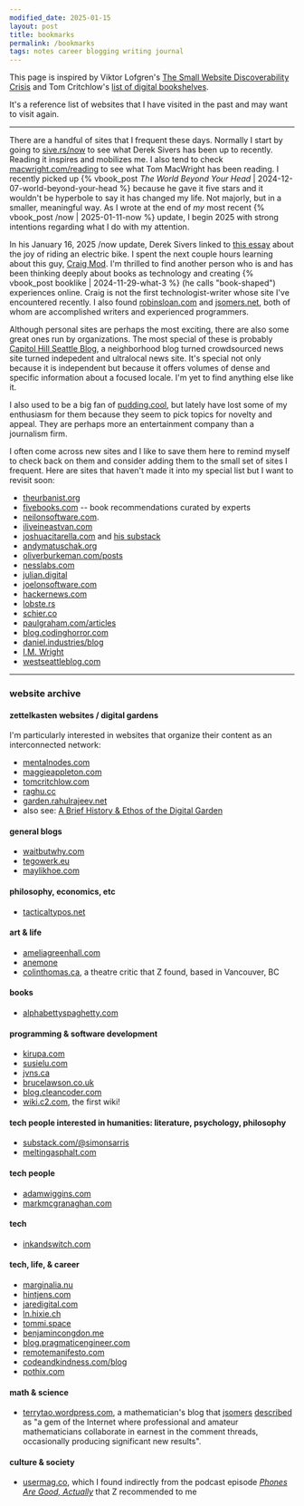 ```yaml
---
modified_date: 2025-01-15
layout: post
title: bookmarks
permalink: /bookmarks
tags: notes career blogging writing journal
---
```


This page is inspired by Viktor Lofgren's [The Small Website Discoverability Crisis](https://www.marginalia.nu/log/19-website-discoverability-crisis/) and Tom Critchlow's [list of digital bookshelves](https://tomcritchlow.com/wiki/books/bookshelves/).
<!--more-->
It's a reference list of websites that I have visited in the past and may want to visit again.

---

There are a handful of sites that I frequent these days.
Normally I start by going to [sive.rs/now](https://sive.rs/now) to see what Derek Sivers has been up to recently.
Reading it inspires and mobilizes me.
I also tend to check [macwright.com/reading](https://macwright.com/reading/) to see what Tom MacWright has been reading.
I recently picked up {% vbook_post _The World Beyond Your Head_ | 2024-12-07-world-beyond-your-head %} because he gave it five stars and it wouldn't be hyperbole to say it has changed my life.
Not majorly, but in a smaller, meaningful way.
As I wrote at the end of _my_ most recent {% vbook_post /now | 2025-01-11-now %} update, I begin 2025 with strong intentions regarding what I do with my attention.

In his January 16, 2025 /now update, Derek Sivers linked to [this essay](https://craigmod.com/essays/electric_bikes/) about the joy of riding an electric bike.
I spent the next couple hours learning about this guy, [Craig Mod](https://craigmod.com).
I'm thrilled to find another person who is and has been thinking deeply about books as technology and creating {% vbook_post booklike | 2024-11-29-what-3 %} (he calls "book-shaped") experiences online.
Craig is not the first technologist-writer whose site I've encountered recently.
I also found [robinsloan.com](https://www.robinsloan.com/) and [jsomers.net](https://jsomers.net/), both of whom are accomplished writers and experienced programmers.

Although personal sites are perhaps the most exciting, there are also some great ones run by organizations.
The most special of these is probably [Capitol Hill Seattle Blog](https://www.capitolhillseattle.com/), a neighborhood blog turned crowdsourced news site turned indepedent and ultralocal news site.
It's special not only because it is independent but because it offers volumes of dense and specific information about a focused locale.
I'm yet to find anything else like it.

I also used to be a big fan of [pudding.cool](https://pudding.cool), but lately have lost some of my enthusiasm for them because they seem to pick topics for novelty and appeal.
They are perhaps more an entertainment company than a journalism firm.

I often come across new sites and I like to save them here to remind myself to check back on them and consider adding them to the small set of sites I frequent.
Here are sites that haven't made it into my special list but I want to revisit soon:
- [theurbanist.org](https://www.theurbanist.org/)
- [fivebooks.com](https://fivebooks.com/) -- book recommendations curated by experts
- [neilonsoftware.com](https://neilonsoftware.com/).
- [iliveineastvan.com](https://iliveineastvan.com/)
- [joshuacitarella.com](http://joshuacitarella.com/index.html) and [his substack](https://joshuacitarella.substack.com/)
- [andymatuschak.org](https://andymatuschak.org/)
- [oliverburkeman.com/posts](https://www.oliverburkeman.com/posts)
- [nesslabs.com](https://nesslabs.com/best)
- [julian.digital](https://julian.digital/)
- [joelonsoftware.com](https://www.joelonsoftware.com/)
- [hackernews.com](https://hackernews.com/)
- [lobste.rs](https://lobste.rs/)
- [schier.co](https://schier.co/blog)
- [paulgraham.com/articles](http://www.paulgraham.com/articles.html)
- [blog.codinghorror.com](https://blog.codinghorror.com)
- [daniel.industries/blog](https://www.daniel.industries/blog/)
- [I.M. Wright](https://imwrightshardcode.com/)
- [westseattleblog.com](https://westseattleblog.com/)

---

### website archive
#### zettelkasten websites / digital gardens
I'm particularly interested in websites that organize their content as an interconnected network:
- [mentalnodes.com](https://www.mentalnodes.com/)
- [maggieappleton.com](https://maggieappleton.com)
- [tomcritchlow.com](https://tomcritchlow.com/)
- [raghu.cc](https://raghu.cc/)
- [garden.rahulrajeev.net](https://garden.rahulrajeev.net/starts-here)
- also see: [A Brief History & Ethos of the Digital Garden](https://maggieappleton.com/garden-history)

#### general blogs
- [waitbutwhy.com](https://waitbutwhy.com/)
- [tegowerk.eu](https://tegowerk.eu/)
- [maylikhoe.com](https://maylikhoe.com/)

#### philosophy, economics, etc
- [tacticaltypos.net](https://tacticaltypos.net/)

#### art & life
- [ameliagreenhall.com](https://ameliagreenhall.com/blog)
- [anemone](https://anemone.substack.com/)
- [colinthomas.ca](https://colinthomas.ca/), a theatre critic that Z found, based in Vancouver, BC

#### books
- [alphabettyspaghetty.com](https://alphabettyspaghetty.com/category/books-literature/book-reviews/)

#### programming & software development
- [kirupa.com](https://www.kirupa.com/)
- [susielu.com](https://www.susielu.com/)
- [jvns.ca](https://jvns.ca/)
- [brucelawson.co.uk](https://brucelawson.co.uk/)
- [blog.cleancoder.com](https://blog.cleancoder.com/)
- [wiki.c2.com](https://wiki.c2.com/), the first wiki!

#### tech people interested in humanities: literature, psychology, philosophy
- [substack.com/@simonsarris](https://substack.com/@simonsarris)
- [meltingasphalt.com](https://meltingasphalt.com/)

#### tech people
- [adamwiggins.com](https://adamwiggins.com/making-computers-better/)
- [markmcgranaghan.com](https://markmcgranaghan.com/)

#### tech
- [inkandswitch.com](https://www.inkandswitch.com/)

#### tech, life, & career
- [marginalia.nu](https://www.marginalia.nu/)
- [hintjens.com](http://hintjens.com/)
- [jaredigital.com](https://www.jaredigital.com/archive)
- [ln.hixie.ch](https://ln.hixie.ch/)
- [tommi.space](https://tommi.space/home/)
- [benjamincongdon.me](https://benjamincongdon.me/blog)
- [blog.pragmaticengineer.com](https://blog.pragmaticengineer.com/)
- [remotemanifesto.com](https://remotemanifesto.com/)
- [codeandkindness.com/blog](https://codeandkindness.com/blog/)
- [pothix.com](https://pothix.com/)

#### math & science
- [terrytao.wordpress.com](https://terrytao.wordpress.com), a mathematician's blog that [jsomers](https://jsomers.net/) [described](https://observablehq.com/@jsomers/we-need-more-tiny-knowledge-projects-heres-one) as "a gem of the Internet where professional and amateur mathematicians collaborate in earnest in the comment threads, occasionally producing significant new results".

#### culture & society
- [usermag.co](https://www.usermag.co/), which I found indirectly from the podcast episode [_Phones Are Good, Actually_](https://open.spotify.com/episode/3tjoMlAMzqOqCd7nYikVsb?si=73bcda8908d44e1a) that Z recommended to me
